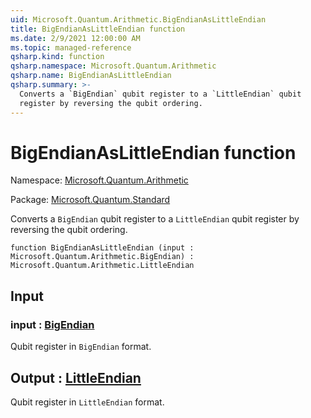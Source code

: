 ```yaml
---
uid: Microsoft.Quantum.Arithmetic.BigEndianAsLittleEndian
title: BigEndianAsLittleEndian function
ms.date: 2/9/2021 12:00:00 AM
ms.topic: managed-reference
qsharp.kind: function
qsharp.namespace: Microsoft.Quantum.Arithmetic
qsharp.name: BigEndianAsLittleEndian
qsharp.summary: >-
  Converts a `BigEndian` qubit register to a `LittleEndian` qubit
  register by reversing the qubit ordering.
---
```


# BigEndianAsLittleEndian function

Namespace: [Microsoft.Quantum.Arithmetic](xref:Microsoft.Quantum.Arithmetic)

Package: [Microsoft.Quantum.Standard](https://nuget.org/packages/Microsoft.Quantum.Standard)


Converts a `BigEndian` qubit register to a `LittleEndian` qubitregister by reversing the qubit ordering.

```qsharp
function BigEndianAsLittleEndian (input : Microsoft.Quantum.Arithmetic.BigEndian) : Microsoft.Quantum.Arithmetic.LittleEndian
```


## Input

### input : [BigEndian](xref:Microsoft.Quantum.Arithmetic.BigEndian)

Qubit register in `BigEndian` format.



## Output : [LittleEndian](xref:Microsoft.Quantum.Arithmetic.LittleEndian)

Qubit register in `LittleEndian` format.